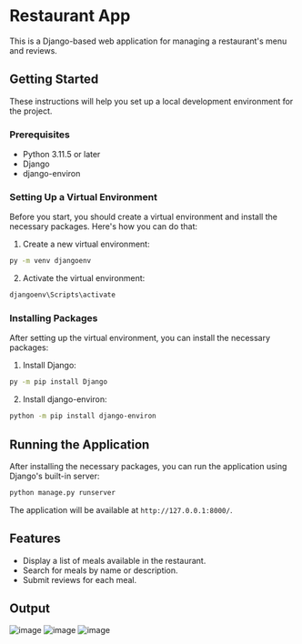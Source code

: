 # Restaurant App

This is a Django-based web application for managing a restaurant's menu and reviews.

## Getting Started

These instructions will help you set up a local development environment for the project.

### Prerequisites

- Python 3.11.5 or later
- Django
- django-environ

### Setting Up a Virtual Environment

Before you start, you should create a virtual environment and install the necessary packages. Here's how you can do that:

1. Create a new virtual environment:

```bash
py -m venv djangoenv
```

2. Activate the virtual environment:

```bash
djangoenv\Scripts\activate
```

### Installing Packages

After setting up the virtual environment, you can install the necessary packages:

1. Install Django:

```bash
py -m pip install Django
```

2. Install django-environ:

```bash
python -m pip install django-environ
```

## Running the Application

After installing the necessary packages, you can run the application using Django's built-in server:

```bash
python manage.py runserver
```

The application will be available at `http://127.0.0.1:8000/`.

## Features

- Display a list of meals available in the restaurant.
- Search for meals by name or description.
- Submit reviews for each meal.
## Output
![image](https://github.com/willyhuang18/Restaurant-app/assets/87446864/79b9f4f3-dcb4-4ecb-bbdd-e644d0dbecee)
![image](https://github.com/willyhuang18/Restaurant-app/assets/87446864/bf642b34-7d13-46bd-a40b-a35922493874)
![image](https://github.com/willyhuang18/Restaurant-app/assets/87446864/d7eb3e1e-7e6f-4ca5-8537-a0ccfade66f1)
